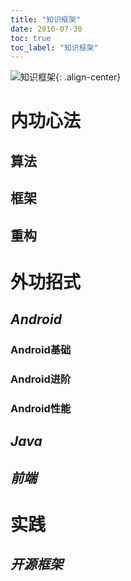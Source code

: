 ```yaml
---
title: "知识框架"
date: 2016-07-30
toc: true
toc_label: "知识框架"
---
```

![知识框架](https://raw.githubusercontent.com/wfeii/wangfei1991.github.com_raw_important/master/knowledge.png){: .align-center}


# **内功心法**
## 算法
## 框架
## 重构


# **外功招式**
## *Android*
### Android基础
### Android进阶
### Android性能

## *Java*
## *前端*

# **实践**
## *开源框架*
